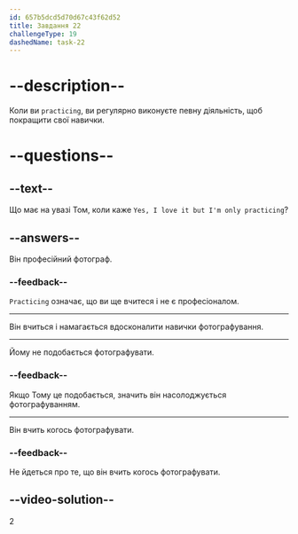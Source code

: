 ```yaml
---
id: 657b5dcd5d70d67c43f62d52
title: Завдання 22
challengeType: 19
dashedName: task-22
---
```


# --description--

Коли ви `practicing`, ви регулярно виконуєте певну діяльність, щоб покращити свої навички.

# --questions--

## --text--

Що має на увазі Том, коли каже `Yes, I love it but I'm only practicing`?

## --answers--

Він професійний фотограф.

### --feedback--

`Practicing` означає, що ви ще вчитеся і не є професіоналом.

---

Він вчиться і намагається вдосконалити навички фотографування.

---

Йому не подобається фотографувати.

### --feedback--

Якщо Тому це подобається, значить він насолоджується фотографуванням.

---

Він вчить когось фотографувати.

### --feedback--

Не йдеться про те, що він вчить когось фотографувати.

## --video-solution--

2
